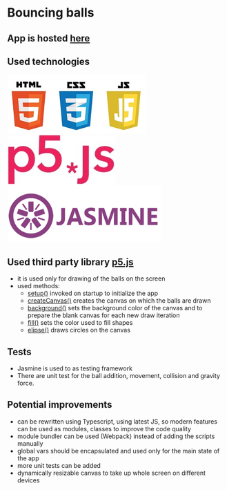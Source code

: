 # Bouncing balls

## App is hosted [here](https://kristian-mkd.github.io/bouncing-balls/)

## Used technologies
![HTML, JS, CSS](img/html_css_js_logo.jpg)  
![p5.js](img/p5js_logo.jpg)  
![jasmine](img/jasmine_logo.png)  

## Used third party library [p5.js](https://p5js.org/)
 - it is used only for drawing of the balls on the screen
 - used methods: 
   - [setup()](https://p5js.org/reference/#/p5/setup) invoked on startup to initialize the app
   - [createCanvas()](https://p5js.org/reference/#/p5/createCanvas) creates the canvas on which the balls are drawn
   - [background()](https://p5js.org/reference/#/p5/background) sets the background color of the canvas and to prepare the blank canvas for each new draw iteration
   - [fill()](https://p5js.org/reference/#/p5/fill) sets the color used to fill shapes
   - [elipse()](https://p5js.org/reference/#/p5/ellipse) draws circles on the canvas

## Tests
 - Jasmine is used to as testing framework
 - There are unit test for the ball addition, movement, collision and gravity force.

## Potential improvements

 - can be rewritten using Typescript, using latest JS, so modern features can be used as modules, classes to improve the code quality 
 - module bundler can be used (Webpack) instead of adding the scripts manually
 - global vars should be encapsulated and used only for the main state of the app
 - more unit tests can be added
 - dynamically resizable canvas to take up whole screen on different devices
 